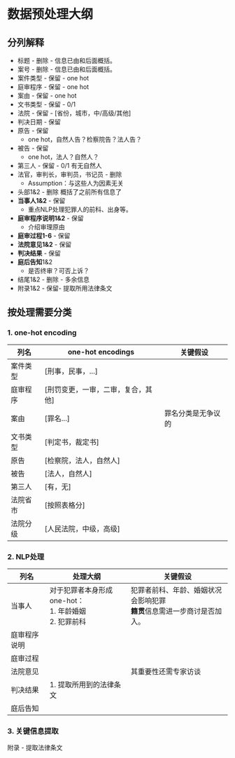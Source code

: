 # 数据预处理大纲

## 分列解释

- 标题 - 删除 - 信息已由和后面概括。
- 案号 - 删除 - 信息已由和后面概括。
- 案件类型 - 保留 - one hot
- 庭审程序 - 保留 - one hot
- 案由 - 保留 - one hot
- 文书类型 - 保留 - 0/1
- 法院 - 保留 - [省份，城市，中/高级/其他]
- 判决日期 - 保留
- 原告 - 保留
  - one hot，自然人告？检察院告？法人告？
- 被告 - 保留
  - one hot，法人？自然人？
- 第三人 - 保留 - 0/1 有无自然人
- 法官，审判长，审判员，书记员 - 删除
  - Assumption：与这些人为因素无关
- 头部1&2 - 删除 概括了之前所有信息了
- **当事人1&2** - 保留
  - 重点NLP处理犯罪人的前科、出身等。
- **庭审程序说明1&2** - 保留
  - 介绍审理原由
- **庭审过程1-6** - 保留
- **法院意见1&2** - 保留
- **判决结果** - 保留
- **庭后告知**1&2
  - 是否终审？可否上诉？
- 结尾1&2 - 删除 - 多余信息
- 附录1&2 - 保留- 提取所用法律条文

## 按处理需要分类

### 1. one-hot encoding

| 列名     | one-hot encodings                  | 关键假设           |
| -------- | ---------------------------------- | ------------------ |
| 案件类型 | [刑事，民事，...]                  |                    |
| 庭审程序 | [刑罚变更，一审，二审，复合，其他] |                    |
| 案由     | [罪名...]                          | 罪名分类是无争议的 |
| 文书类型 | [判定书，裁定书]                   |                    |
| 原告     | [检察院，法人，自然人]             |                    |
| 被告     | [法人，自然人]                     |                    |
| 第三人   | [有，无]                           |                    |
| 法院省市 | [按照表格分]                       |                    |
| 法院分级 | [人民法院，中级，高级]             |                    |

### 2. NLP处理

| 列名         | 处理大纲                                                     | 关键假设                                                     |
| ------------ | ------------------------------------------------------------ | ------------------------------------------------------------ |
| 当事人       | 对于犯罪者本身形成one-hot：<br />1. 年龄婚姻<br />2. 犯罪前科 | 犯罪者前科、年龄、婚姻状况会影响犯罪<br />**籍贯**信息需进一步商讨是否加入。 |
| 庭审程序说明 |                                                              |                                                              |
| 庭审过程     |                                                              |                                                              |
| 法院意见     |                                                              | 其重要性还需专家访谈                                         |
| 判决结果     | 1. 提取所用到的法律条文                                      |                                                              |
| 庭后告知     |                                                              |                                                              |

### 3. 关键信息提取

附录 - 提取法律条文
